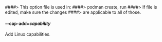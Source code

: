 ####> This option file is used in:
####> podman create, run
####> If file is edited, make sure the changes
####> are applicable to all of those.

#### **--cap-add**=_capability_

Add Linux capabilities.
